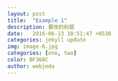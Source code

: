 ```yaml
---
layout: post
title:  "Example 1"
description: 要改的标题
date:   2016-06-13 10:51:47 +0530
categories: jekyll update
img: image-6.jpg
categories: [one, two]
color: BF360C
author: webjeda
---
```

